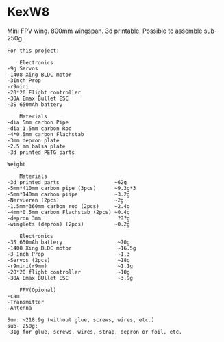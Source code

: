 # KexW8
 Mini FPV wing. 800mm wingspan. 3d printable. Possible to assemble sub-250g.

    For this project:
    
        Electronics
    -9g Servos
    -1408 Xing BLDC motor
    -3Inch Prop
    -r9mini
    -20*20 Flight controller
    -30A Emax Bullet ESC
    -3S 650mAh battery 

        Materials
    -dia 5mm carbon Pipe
    -dia 1,5mm carbon Rod
    -4*0.5mm carbon Flachstab
    -3mm depron plate
    -2.5 mm balsa plate
    -3d printed PETG parts

    Weight
    
        Materials
    -3d printed parts                  ~62g
    -5mm*410mm carbon pipe (3pcs)      ~9.3g*3
    -5mm*140mm carbon piipe            ~3.2g
    -Nervueren (2pcs)                  ~2g
    -1.5mm*360mm carbon rod (2pcs)     ~2.4g
    -4mm*0.5mm carbon Flachstab (2pcs) ~0.4g
    -depron 3mm                         ???g
    -winglets (depron) (2pcs)          ~0.2g

        Electronics
    -3S 650mAh battery                  ~70g
    -1408 Xing BLDC motor               ~16.5g
    -3 Inch Prop                        ~1,3
    -Servos (2pcs)                      ~18g
    -r9mini(r9mm)                       ~1.1g
    -20*20 flight controller            ~10g
    -30A Emax BUllet ESC                ~3.9g

        FPV(Opional)
    -cam
    -Transmitter
    -Antenna

    Sum: ~218.9g (without glue, screws, wires, etc.)
    sub- 250g:
    ~31g for glue, screws, wires, strap, depron or foil, etc.




